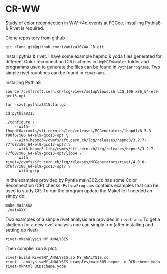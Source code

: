 # CR-WW
Study of color reconnection in WW->4q events at FCCee. Installing Pythia8 & Rivet is required. 

Clone repository from github

```
git clone git@github.com:izamiza10/WW_CR.git
```
Install pythia & rivet. I have some example hepmc & yoda files generated for different Color reconnection (CR) schmes in ```HepMCExamples``` folder and programms used to generate the files can be found in ```PythiaPrograms```. Two simple rivet rountines can be found in ```rivet-ana```.


Installing Pythia8

```
source /cvmfs/sft.cern.ch/lcg/views/setupViews.sh LCG_106 x86_64-el9-gcc13-opt

tar -xzvf pythia8315.tar.gz

cd pythia8315

./configure \
    --with-lhapdf6=/cvmfs/sft.cern.ch/lcg/releases/MCGenerators/lhapdf/6.5.3-f90f6/x86_64-el9-gcc13-opt \
    --with-hepmc3=/cvmfs/sft.cern.ch/lcg/releases/hepmc3/3.2.7-77f68/x86_64-el9-gcc13-opt/ \
    --with-hepmc3-lib=/cvmfs/sft.cern.ch/lcg/releases/hepmc3/3.2.7-77f68/x86_64-el9-gcc13-opt/lib64 \
    --with-rivet=/cvmfs/sft.cern.ch/lcg/releases/MCGenerators/rivet/4.0.0-df6f7/x86_64-el9-gcc13-opt/ \
    --with-gzip
```

In the examples provided by Pyhtia main302.cc has some Color Reconnection (CR) checks. ```PythiaPrograms``` contains examples that can be used to study CR. To run the program update the Makefile if needed an simpy do:

```
make mainXXX
./mainXXX
```

Two examples of a simple rivet analysis are provided in ```rivet-ana```. To get a skelteon for a new rivet analysis one can simply run (after installing and setting up rivet)

```
rivet-mkanalysis MY_ANALYSIS
```
Then complie, run & plot:
```
rivet-build RivetMY_ANALYSIS.so MY_ANALYSIS.cc
rivet --analysis=MY_ANALYSIS examples/main305.hepmc -o QCDscheme.yoda
rivet-mkhtml QCDscheme.yoda
```
